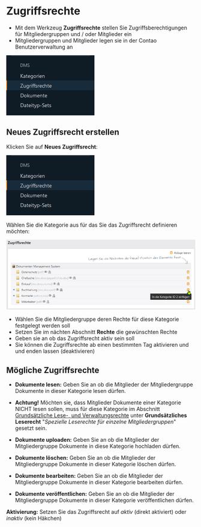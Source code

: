 # Zugriffsrechte

* Mit dem Werkzeug **Zugriffsrechte** stellen Sie Zugriffsberechtigungen für Mitgliedergruppen und / oder Mitglieder ein
* Mitgliedergruppen und Mitglieder legen sie in der Contao Benutzerverwaltung an

![DMS Backend Menü](access_rights_backend.png)

## Neues Zugriffsrecht erstellen

Klicken Sie auf **Neues Zugriffsrecht**:

![DMS Backend Menü](access_rights_backend.png)

Wählen Sie die Kategorie aus für das Sie das Zugriffsrecht definieren möchten:

![Wählen sie die Kategorie](access_rights_select_category.png)

* Wählen Sie die Mitgliedergruppe deren Rechte für diese Kategorie festgelegt werden soll
* Setzen Sie im nächten Abschnitt **Rechte** die gewünschten Rechte
* Geben sie an ob das Zugriffsrecht aktiv sein soll
* Sie können die Zugriffsrechte ab einen bestimmten Tag aktivieren und und enden lassen (deaktivieren)


## Mögliche Zugriffsrechte

* **Dokumente lesen:** Geben Sie an ob die Mitglieder der Mitgliedergruppe Dokumente in dieser Kategorie lesen dürfen.  
   
* **Achtung!**</span> Möchten sie, dass Mitglieder Dokumente einer Kategorie NICHT lesen sollen, muss für diese Kategorie im Abschnitt [Grundsätzliche Lese-, und Verwaltungsrechte](categories.md/#grundsätzliche-lese-und-verwaltungsrechte) unter **Grundsätzliches Leserecht** "*Spezielle Leserechte für einzelne Mitgliedergruppen*" gesetzt sein.

* **Dokumente uploaden:** Geben Sie an ob die Mitglieder der Mitgliedergruppe Dokumente in diese Kategorie hochladen dürfen.
* **Dokumente löschen:** Geben Sie an ob die Mitglieder der Mitgliedergruppe Dokumente in dieser Kategorie löschen dürfen.
* **Dokumente bearbeiten:** Geben Sie an ob die Mitglieder der Mitgliedergruppe Dokumente in dieser Kategorie bearbeiten dürfen.
* **Dokumente veröffentlichen:** Geben Sie an ob die Mitglieder der Mitgliedergruppe Dokumente in dieser Kategorie veröffentlichen dürfen.

**Aktivierung:** Setzen Sie das Zugriffsrecht auf *aktiv* (direkt aktiviert) oder *inaktiv* (kein Häkchen)

